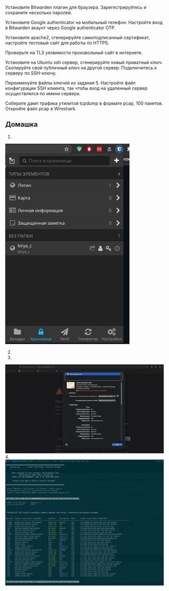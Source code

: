 Установите Bitwarden плагин для браузера. Зарегестрируйтесь и сохраните несколько паролей.

Установите Google authenticator на мобильный телефон. Настройте вход в Bitwarden акаунт через Google authenticator OTP.

Установите apache2, сгенерируйте самоподписанный сертификат, настройте тестовый сайт для работы по HTTPS.

Проверьте на TLS уязвимости произвольный сайт в интернете.

Установите на Ubuntu ssh сервер, сгенерируйте новый приватный ключ. Скопируйте свой публичный ключ на другой сервер. Подключитесь к серверу по SSH-ключу.

Переименуйте файлы ключей из задания 5. Настройте файл конфигурации SSH клиента, так чтобы вход на удаленный сервер осуществлялся по имени сервера.

Соберите дамп трафика утилитой tcpdump в формате pcap, 100 пакетов. Откройте файл pcap в Wireshark.

## Домашка
1.  
![photo](Bitwarden.png)  

2.  
3.  
![photo](test.png) 
4.  
![photo](tls.png)
